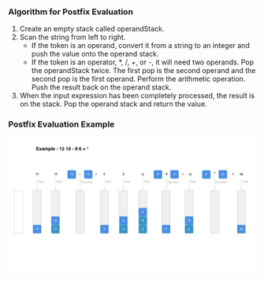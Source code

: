### Algorithm for Postfix Evaluation

1. Create an empty stack called operandStack.
2. Scan the string from left to right.
   - If the token is an operand, convert it from a string to an integer and push the value onto the operand stack.
   - If the token is an operator, *, /, +, or -, it will need two operands. Pop the operandStack twice. The first pop is the second operand and the second pop is the first operand. Perform the arithmetic operation. Push the result back on the operand stack.
3. When the input expression has been completely processed, the result is on the stack. Pop the operand stack and return the value.

### Postfix Evaluation Example

<img src="images/postfix_evaluation.png"/> 

